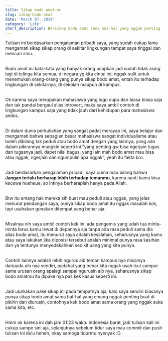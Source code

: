 ```yaml
---
title: Sikap bodo amat-mu
slug: sikap-bodo-amat
date: 'March 07, 2019'
category: 'Life'
short_description: Bersikap bodo amat sama hal-hal yang nggak penting
---
```


Tulisan ini berdasarkan pengalaman pribadi saya, yang sudah cukup lama mengamati sikap sikap orang di sekitar lingkungan tempat saya tinggal dan mencari ilmu.
<br/><br/>

Bodo amat ini kata-kata yang banyak orang ucapkan jadi sudah tidak asing lagi di telinga kita semua, di negara yg kita cintai ini, nggak sulit untuk menemukan orang-orang yang punya sikap bodo amat, entah itu terhadap lingkungan di sekitarnya, di sekolah maupun di kampus.
<br/><br/>

Ok karena saya merupakan mahasiswa yang lugu cupu dan biasa biasa saja dan tak pandai bergaul alias introvert, maka saya ambil contoh di lingkungan kampus saja yang tidak jauh dari kehidupan para mahasiswa ambis.
<br/><br/>

Di dalam dunia perkuliahan yang sangat padat merayap ini, saya belajar dan mengamati bahwa sebagian besar mahasiswa sangat individualisme atau boleh dibilang tak peduli atau bodo amat dengan yang lainnya, yang ada dalam pikirannya mungkin seperti ini "yang penting gw bisa ngerjain tugas dan tugasnya jadi, dapet nilai bagus, yang lain mah bodo amat mau bisa atau nggak, ngerjain dan ngumpulin apa nggak", yeah itu fakta bro.
<br/><br/>

Jadi berdasarkan pengalaman pribadi, saya cuma mau bilang bahwa **Jangan terlalu berharap lebih terhadap temanmu**, karena nanti kamu bisa kecewa hueheue, so intinya berharaplah hanya pada Allah.
<br/><br/>

Btw itu emang hak mereka sih buat mau peduli atau nggak, yang jelas menurut pendangan saya, punya sikap bodo amat itu nggak masalah kok, tapi usahakan gunakan ditempat yang benar aja.
<br/><br/>

Misalnya nih saya ambil contoh kek ini: ada pengemis yang udah tua minta-minta terus kamu lewat di depannya aja tanpa ada rasa peduli sama dia alias bodo amat, itu menurut saya adalah kesalahan, seharusnya yang kamu atau saya lakukan jika diposisi tersebut adalah minimal punya rasa kasihan dan ya tentunya menyedekahkan sedikit uang yang kita punya.
<br/><br/>

Contoh lainnya adalah lebih ngurus aib teman kampus nya misalnya daripada aib nya sendiri, padahal yang benar kita nggak usah ikut campur sama urusan orang apalagi sampai ngurusin aib nya, seharusnya sikap bodo amatmu itu dipake nya pas kek kasus seperti ini.
<br/><br/>

Jadi usahakan pake sikap ini pada tempatnya aja, kalo saya sendiri biasanya punya sikap bodo amat sama hal-hal yang emang nggak penting buat di pikirin dan diurusin, contohnya kek bodo amat sama orang yang nggak suka sama kita, etc.
<br/><br/>

Hmm ok karena ini dah jam 01:23 waktu indonesia barat, jadi tulisan kali ini cukup sampe sini aja, selanjutnya sebelum tidur saya mau commit dan push tulisan ini dulu heheh, okay semoga tidurmu nyenyak :D.
<br/><br/>
